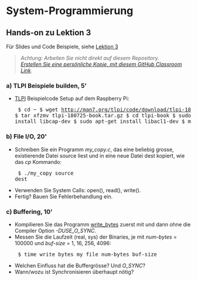 # System-Programmierung
## Hands-on zu Lektion 3
Für Slides und Code Beispiele, siehe [Lektion 3](../../../fhnw-syspr/blob/master/03/README.md)

> *Achtung: Arbeiten Sie nicht direkt auf diesem Repository.*<br/>
> *[Erstellen Sie eine persönliche Kopie, mit diesem GitHub Classroom Link](https://classroom.github.com/a/SiycV5GX).*

### a) TLPI Beispiele builden, 5'
* [TLPI](http://www.man7.org/tlpi/) Beispielcode Setup auf dem Raspberry Pi:<pre>
    $ cd ~
    $ wget http://man7.org/tlpi/code/download/tlpi-180725-book.tar.gz
    $ tar xfzmv tlpi-180725-book.tar.gz
    $ cd tlpi-book
    $ sudo apt-get install libcap-dev
    $ sudo apt-get install libacl1-dev
    $ make</pre>

### b) File I/O, 20'
* Schreiben Sie ein Programm *my_copy.c*, das eine beliebig grosse, existierende Datei source liest und in eine neue Datei dest kopiert, wie das *cp* Kommando:<pre>
    $ ./my_copy source dest</pre>
* Verwenden Sie System Calls: open(), read(), write().
* Fertig? Bauen Sie Fehlerbehandlung ein. 

### c) Buffering, 10'
* Kompilieren Sie das Programm [write_bytes](http://man7.org/tlpi/code/online/dist/filebuff/write_bytes.c.html) zuerst mit und dann ohne die Compiler Option *-DUSE_O_SYNC*.
* Messen Sie die Laufzeit (real, sys) der Binaries, je mit *num-bytes* = 100000 und *buf-size* = 1, 16, 256, 4096:<pre>
    $ time write_bytes my_file num-bytes buf-size</pre>
* Welchen Einfluss hat die Buffergrösse? Und *O_SYNC*?
* Wann/wozu ist Synchronisieren überhaupt nötig?
